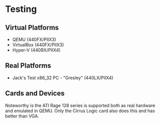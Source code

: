 # Testing

## Virtual Platforms

- QEMU (440FX/PIIX3)
- VirtualBox (440FX/PIIX3)
- Hyper-V (440BX/PIIX4)

## Real Platforms

- Jack's Test x86_32 PC - "Gresley" (440LX/PIIX4)


## Cards and Devices

Noteworthy is the ATI Rage 128 series is supported both as real hardware and emulated in QEMU. Only the Cirrus Logic card also does this and has better than VGA.
